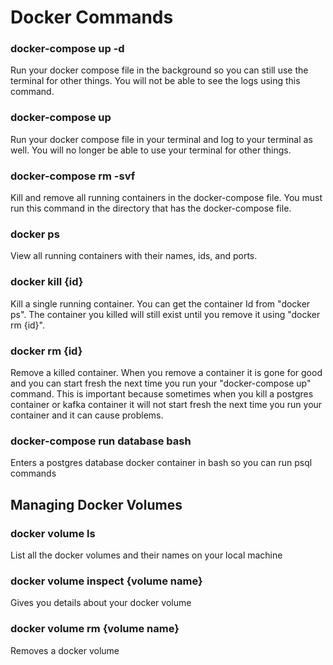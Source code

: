 # Docker Commands

### docker-compose up -d
Run your docker compose file in the background so you can still use the terminal for other things. You will not be able to see the logs using this command.

### docker-compose up
Run your docker compose file in your terminal and log to your terminal as well. You will no longer be able to use your terminal for other things.

### docker-compose rm -svf
Kill and remove all running containers in the docker-compose file. You must run this command in the directory that has the docker-compose file. 

### docker ps
View all running containers with their names, ids, and ports.

### docker kill {id}
Kill a single running container. You can get the container Id from "docker ps". The container you killed will still exist until you remove it using "docker rm {id}". 

### docker rm {id}
Remove a killed container. When you remove a container it is gone for good and you can start fresh the next time you run your "docker-compose up" command. This is important because sometimes when you kill a postgres container or kafka container it will not start fresh the next time you run your container and it can cause problems.

### docker-compose run database bash
Enters a postgres database docker container in bash so you can run psql commands

## Managing Docker Volumes

### docker volume ls
List all the docker volumes and their names on your local machine

### docker volume inspect {volume name}
Gives you details about your docker volume

### docker volume rm {volume name}
Removes a docker volume
